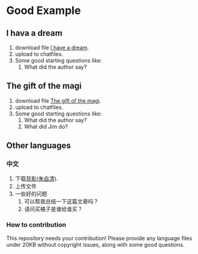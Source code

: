 # Good Example

## I hava a dream

1. download file [I have a dream](./example/i_hava_a_dream.txt).
2. upload to chatfiles.
3. Some good starting questions like:
   1. What did the author say?

## The gift of the magi

1. download file [The gift of the magi](./example/the_gift_of_the_magi.txt).
2. upload to chatfiles.
3. Some good starting questions like:
   1. What did the author say?
   2. What did Jim do?

## Other languages

### 中文

1. 下载[背影(朱自清)](./example/beiying.txt).
2. 上传文件
3. 一些好的问题
   1. 可以帮我总结一下这篇文章吗？
   2. 请问买橘子是谁给谁买？

### How to contribution

This repository needs your contribution! Please provide any language files under 20KB without copyright issues, along with some good questions.
